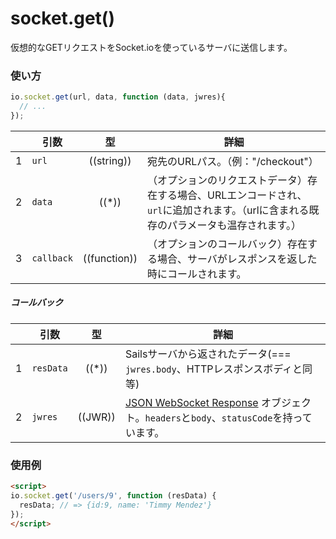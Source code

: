 # socket.get()

仮想的なGETリクエストをSocket.ioを使っているサーバに送信します。


### 使い方

```js
io.socket.get(url, data, function (data, jwres){
  // ...
});
```

|   | 引数   | 型         | 詳細 |
|---|------------|:------------:|---------|
| 1 | `url`      | ((string))   | 宛先のURLパス。（例："/checkout"）
| 2 | `data`     | ((*))        | （オプションのリクエストデータ）存在する場合、URLエンコードされ、`url`に追加されます。（urlに含まれる既存のパラメータも温存されます。）
| 3 | `callback` | ((function)) | （オプションのコールバック）存在する場合、サーバがレスポンスを返した時にコールされます。

##### コールバック

|   | 引数  | 型         | 詳細 |
|---|-----------|:------------:|---------|
| 1 | `resData` | ((*))        | Sailsサーバから返されたデータ(=== `jwres.body`、HTTPレスポンスボディと同等)
| 2 | `jwres`   | ((JWR))      | [JSON WebSocket Response](https://github.com/balderdashy/sails-docs/blob/master/PAGE_NEEDED.md) オブジェクト。`headers`と`body`、`statusCode`を持っています。


### 使用例

```html
<script>
io.socket.get('/users/9', function (resData) {
  resData; // => {id:9, name: 'Timmy Mendez'}
});
</script>
```


<docmeta name="uniqueID" value="socketget480208">
<docmeta name="displayName" value="io.socket.get()">

